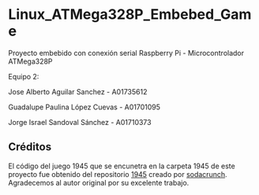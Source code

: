 # Linux_ATMega328P_Embebed_Game
Proyecto embebido con conexión serial Raspberry Pi - Microcontrolador ATMega328P

Equipo 2:

Jose Alberto Aguilar Sanchez - A01735612

Guadalupe Paulina López Cuevas - A01701095

Jorge Israel Sandoval Sánchez - A01710373

## Créditos

El código del juego 1945 que se encunetra en la carpeta 1945 de este proyecto fue obtenido del repositorio [1945](https://github.com/sodacrunch/1945) creado por [sodacrunch](https://github.com/sodacrunch). Agradecemos al autor original por su excelente trabajo.
